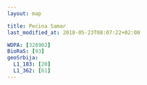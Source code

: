 ```yaml
---
layout: map

title: Pećina Samar
last_modified_at: 2018-05-23T08:07:22+02:00

WDPA: [328902]
BioRaS: [93]
geoSrbija:
  L1_183: [20]
  L1_362: [61]
---
```

